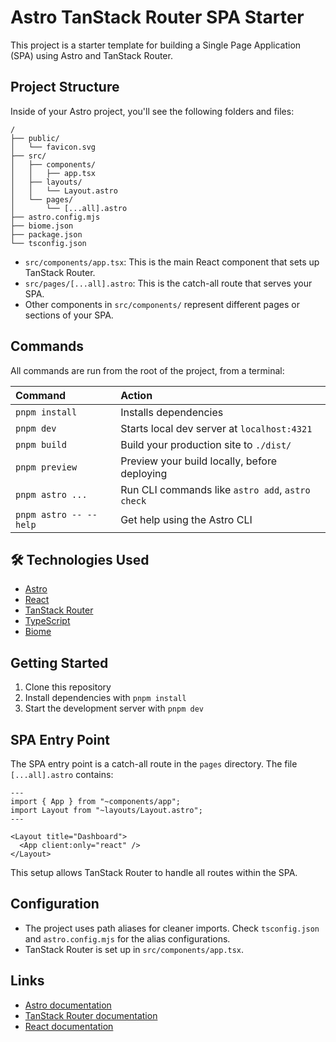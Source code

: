 # Astro TanStack Router SPA Starter

This project is a starter template for building a Single Page Application (SPA) using Astro and TanStack Router.

## Project Structure

Inside of your Astro project, you'll see the following folders and files:

```text
/
├── public/
│   └── favicon.svg
├── src/
│   ├── components/
│   │   ├── app.tsx
│   ├── layouts/
│   │   └── Layout.astro
│   └── pages/
│       └── [...all].astro
├── astro.config.mjs
├── biome.json
├── package.json
└── tsconfig.json
```

- `src/components/app.tsx`: This is the main React component that sets up TanStack Router.
- `src/pages/[...all].astro`: This is the catch-all route that serves your SPA.
- Other components in `src/components/` represent different pages or sections of your SPA.

## Commands

All commands are run from the root of the project, from a terminal:

| Command                   | Action                                           |
| :------------------------ | :----------------------------------------------- |
| `pnpm install`            | Installs dependencies                            |
| `pnpm dev`                | Starts local dev server at `localhost:4321`      |
| `pnpm build`              | Build your production site to `./dist/`          |
| `pnpm preview`            | Preview your build locally, before deploying     |
| `pnpm astro ...`          | Run CLI commands like `astro add`, `astro check` |
| `pnpm astro -- --help`    | Get help using the Astro CLI                     |

## 🛠️ Technologies Used

- [Astro](https://astro.build)
- [React](https://reactjs.org)
- [TanStack Router](https://tanstack.com/router)
- [TypeScript](https://www.typescriptlang.org)
- [Biome](https://biomejs.dev/guides/getting-started)

## Getting Started

1. Clone this repository
2. Install dependencies with `pnpm install`
3. Start the development server with `pnpm dev`

## SPA Entry Point

The SPA entry point is a catch-all route in the `pages` directory. The file `[...all].astro` contains:

```astro
---
import { App } from "~components/app";
import Layout from "~layouts/Layout.astro";
---

<Layout title="Dashboard">
  <App client:only="react" />
</Layout>
```

This setup allows TanStack Router to handle all routes within the SPA.

## Configuration

- The project uses path aliases for cleaner imports. Check `tsconfig.json` and `astro.config.mjs` for the alias configurations.
- TanStack Router is set up in `src/components/app.tsx`.

## Links

- [Astro documentation](https://docs.astro.build)
- [TanStack Router documentation](https://tanstack.com/router/latest)
- [React documentation](https://react.dev/)
